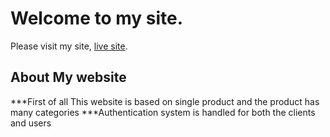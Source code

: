 # Welcome to my site.

Please visit my site, [live site](https://moto-bike-f265d.web.app/).

## About My website

***First of all This website is based on single product and the product has many categories
***Authentication system is handled for both the clients and users

